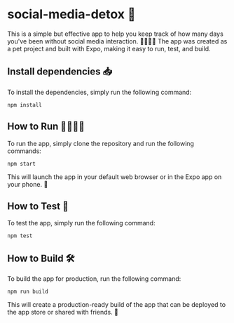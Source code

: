 # social-media-detox 📵

This is a simple but effective app to help you keep track of how many days you've been without social media interaction. 🙅‍♀️🙅‍♂️ The app was created as a pet project and built with Expo, making it easy to run, test, and build.

## Install dependencies 📥
To install the dependencies, simply run the following command:

```
npm install
```

## How to Run 🏃‍♀️🏃‍♂️
To run the app, simply clone the repository and run the following commands:

```
npm start
```

This will launch the app in your default web browser or in the Expo app on your phone. 📲

## How to Test 🧪
To test the app, simply run the following command:

```
npm test
```

## How to Build 🛠️
To build the app for production, run the following command:

```
npm run build
```

This will create a production-ready build of the app that can be deployed to the app store or shared with friends. 🚀
